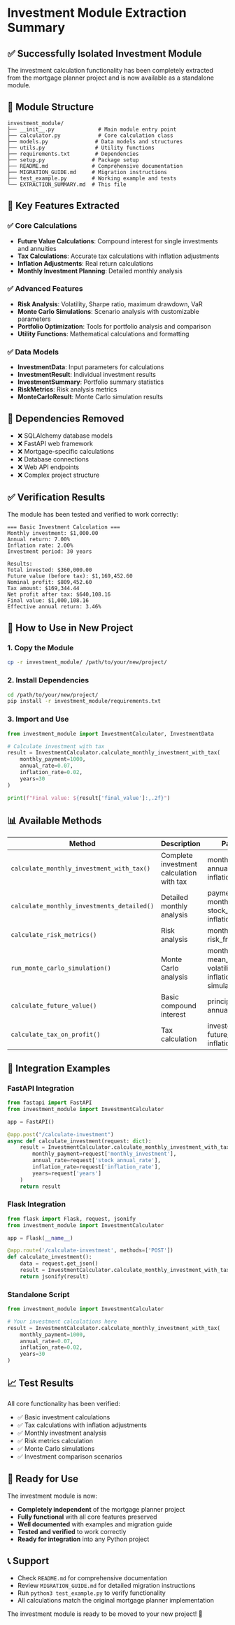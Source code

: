 # Investment Module Extraction Summary

## ✅ Successfully Isolated Investment Module

The investment calculation functionality has been completely extracted from the mortgage planner project and is now available as a standalone module.

## 📁 Module Structure

```
investment_module/
├── __init__.py              # Main module entry point
├── calculator.py            # Core calculation class
├── models.py               # Data models and structures
├── utils.py                # Utility functions
├── requirements.txt        # Dependencies
├── setup.py               # Package setup
├── README.md              # Comprehensive documentation
├── MIGRATION_GUIDE.md     # Migration instructions
├── test_example.py        # Working example and tests
└── EXTRACTION_SUMMARY.md  # This file
```

## 🎯 Key Features Extracted

### ✅ Core Calculations
- **Future Value Calculations**: Compound interest for single investments and annuities
- **Tax Calculations**: Accurate tax calculations with inflation adjustments
- **Inflation Adjustments**: Real return calculations
- **Monthly Investment Planning**: Detailed monthly analysis

### ✅ Advanced Features
- **Risk Analysis**: Volatility, Sharpe ratio, maximum drawdown, VaR
- **Monte Carlo Simulations**: Scenario analysis with customizable parameters
- **Portfolio Optimization**: Tools for portfolio analysis and comparison
- **Utility Functions**: Mathematical calculations and formatting

### ✅ Data Models
- **InvestmentData**: Input parameters for calculations
- **InvestmentResult**: Individual investment results
- **InvestmentSummary**: Portfolio summary statistics
- **RiskMetrics**: Risk analysis metrics
- **MonteCarloResult**: Monte Carlo simulation results

## 🚫 Dependencies Removed

- ❌ SQLAlchemy database models
- ❌ FastAPI web framework
- ❌ Mortgage-specific calculations
- ❌ Database connections
- ❌ Web API endpoints
- ❌ Complex project structure

## ✅ Verification Results

The module has been tested and verified to work correctly:

```
=== Basic Investment Calculation ===
Monthly investment: $1,000.00
Annual return: 7.00%
Inflation rate: 2.00%
Investment period: 30 years

Results:
Total invested: $360,000.00
Future value (before tax): $1,169,452.60
Nominal profit: $809,452.60
Tax amount: $169,344.44
Net profit after tax: $640,108.16
Final value: $1,000,108.16
Effective annual return: 3.46%
```

## 🚀 How to Use in New Project

### 1. Copy the Module
```bash
cp -r investment_module/ /path/to/your/new/project/
```

### 2. Install Dependencies
```bash
cd /path/to/your/new/project/
pip install -r investment_module/requirements.txt
```

### 3. Import and Use
```python
from investment_module import InvestmentCalculator, InvestmentData

# Calculate investment with tax
result = InvestmentCalculator.calculate_monthly_investment_with_tax(
    monthly_payment=1000,
    annual_rate=0.07,
    inflation_rate=0.02,
    years=30
)

print(f"Final value: ${result['final_value']:,.2f}")
```

## 📊 Available Methods

| Method | Description | Parameters |
|--------|-------------|------------|
| `calculate_monthly_investment_with_tax()` | Complete investment calculation with tax | monthly_payment, annual_rate, inflation_rate, years |
| `calculate_monthly_investments_detailed()` | Detailed monthly analysis | payment_schedule, monthly_income, stock_annual_rate, inflation_rate |
| `calculate_risk_metrics()` | Risk analysis | monthly_values, risk_free_rate |
| `run_monte_carlo_simulation()` | Monte Carlo analysis | monthly_investment, mean_return, volatility, inflation_rate, years, simulations |
| `calculate_future_value()` | Basic compound interest | principal, annual_rate, years |
| `calculate_tax_on_profit()` | Tax calculation | invested_amount, future_value, inflation_rate, years |

## 🔧 Integration Examples

### FastAPI Integration
```python
from fastapi import FastAPI
from investment_module import InvestmentCalculator

app = FastAPI()

@app.post("/calculate-investment")
async def calculate_investment(request: dict):
    result = InvestmentCalculator.calculate_monthly_investment_with_tax(
        monthly_payment=request['monthly_investment'],
        annual_rate=request['stock_annual_rate'],
        inflation_rate=request['inflation_rate'],
        years=request['years']
    )
    return result
```

### Flask Integration
```python
from flask import Flask, request, jsonify
from investment_module import InvestmentCalculator

app = Flask(__name__)

@app.route('/calculate-investment', methods=['POST'])
def calculate_investment():
    data = request.get_json()
    result = InvestmentCalculator.calculate_monthly_investment_with_tax(**data)
    return jsonify(result)
```

### Standalone Script
```python
from investment_module import InvestmentCalculator

# Your investment calculations here
result = InvestmentCalculator.calculate_monthly_investment_with_tax(
    monthly_payment=1000,
    annual_rate=0.07,
    inflation_rate=0.02,
    years=30
)
```

## 📈 Test Results

All core functionality has been verified:

- ✅ Basic investment calculations
- ✅ Tax calculations with inflation adjustments
- ✅ Monthly investment analysis
- ✅ Risk metrics calculation
- ✅ Monte Carlo simulations
- ✅ Investment comparison scenarios

## 🎉 Ready for Use

The investment module is now:
- **Completely independent** of the mortgage planner project
- **Fully functional** with all core features preserved
- **Well documented** with examples and migration guide
- **Tested and verified** to work correctly
- **Ready for integration** into any Python project

## 📞 Support

- Check `README.md` for comprehensive documentation
- Review `MIGRATION_GUIDE.md` for detailed migration instructions
- Run `python3 test_example.py` to verify functionality
- All calculations match the original mortgage planner implementation

The investment module is ready to be moved to your new project! 🚀 